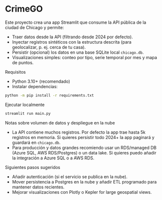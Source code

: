# CrimeGO

Este proyecto crea una app Streamlit que consume la API pública de la ciudad de Chicago y permite: 

- Traer datos desde la API (filtrando desde 2024 por defecto).
- Inyectar registros sintéticos con la estructura descrita (para geolocalizar, p. ej. cerca de tu casa).
- Persistir (opcional) los datos en una base SQLite local `chicago.db`.
- Visualizaciones simples: conteo por tipo, serie temporal por mes y mapa de puntos.

Requisitos

- Python 3.10+ (recomendado)
- Instalar dependencias:

```bash
python -m pip install -r requirements.txt
```

Ejecutar localmente

```bash
streamlit run main.py
```

Notas sobre volumen de datos y despliegue en la nube

- La API contiene muchos registros. Por defecto la app trae hasta 5k registros en memoria. Si quieres persistir todo 2024+ la app paginará y guardará en `chicago.db`.
- Para producción y datos grandes recomiendo usar un RDS/managed DB (Azure SQL, AWS RDS/Postgres) o un data lake. Si quieres puedo añadir la integración a Azure SQL o a AWS RDS.

Siguientes pasos sugeridos

- Añadir autenticación (si el servicio se publica en la nube).
- Mover persistencia a Postgres en la nube y añadir ETL programado para mantener datos recientes.
- Mejorar visualizaciones con Plotly o Kepler for large geospatial views.
